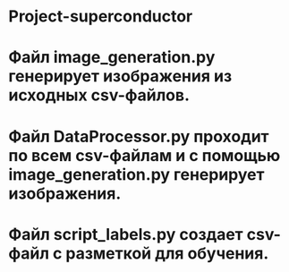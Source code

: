 # Project-superconductor

# Файл image_generation.py генерирует изображения из исходных csv-файлов.
# Файл DataProcessor.py проходит по всем csv-файлам и с помощью image_generation.py генерирует изображения.
# Файл script_labels.py создает csv-файл с разметкой для обучения.
